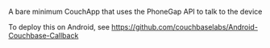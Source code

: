 A bare minimum CouchApp that uses the PhoneGap API to talk to the device

To deploy this on Android, see https://github.com/couchbaselabs/Android-Couchbase-Callback

